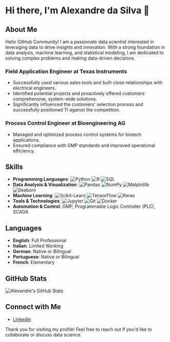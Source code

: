 # Hi there, I'm Alexandre da Silva 👋

## About Me
Hello GitHub Community!
I am a passionate data scientist interested in leveraging data to drive insights and innovation. With a strong foundation in data analysis, machine learning, and statistical modeling, I am dedicated to solving complex problems and making data-driven decisions.


### Field Application Engineer at Texas Instruments
- Successfully used various sales tools and built close relationships with electrical engineers.
- Identified potential projects and proactively offered customers comprehensive, system-wide solutions.
- Significantly influenced the customers' selection process and successfully positioned TI against the competition.

### Process Control Engineer at Bioengineering AG
- Managed and optimized process control systems for biotech applications.
- Ensured compliance with GMP standards and improved operational efficiency.

## Skills
- **Programming Languages**: ![Python](https://img.shields.io/badge/-Python-black?style=flat-square&logo=python) ![R](https://img.shields.io/badge/-R-black?style=flat-square&logo=r) ![SQL](https://img.shields.io/badge/-SQL-black?style=flat-square&logo=postgresql)
- **Data Analysis & Visualization**: ![Pandas](https://img.shields.io/badge/-Pandas-black?style=flat-square&logo=pandas) ![NumPy](https://img.shields.io/badge/-NumPy-black?style=flat-square&logo=numpy) ![Matplotlib](https://img.shields.io/badge/-Matplotlib-black?style=flat-square&logo=matplotlib) ![Seaborn](https://img.shields.io/badge/-Seaborn-black?style=flat-square&logo=seaborn)
- **Machine Learning**: ![Scikit-Learn](https://img.shields.io/badge/-Scikit--Learn-black?style=flat-square&logo=scikit-learn) ![TensorFlow](https://img.shields.io/badge/-TensorFlow-black?style=flat-square&logo=tensorflow) ![Keras](https://img.shields.io/badge/-Keras-black?style=flat-square&logo=keras)
- **Tools & Technologies**: ![Jupyter](https://img.shields.io/badge/-Jupyter-black?style=flat-square&logo=jupyter) ![Git](https://img.shields.io/badge/-Git-black?style=flat-square&logo=git) ![Docker](https://img.shields.io/badge/-Docker-black?style=flat-square&logo=docker)
- **Automation & Control**: GMP, Programmable Logic Controller (PLC), SCADA


## Languages
- **English**: Full Professional
- **Italian**: Limited Working
- **German**: Native or Bilingual
- **Portuguese**: Native or Bilingual
- **French**: Elementary


## GitHub Stats
![Alexandre's GitHub Stats](https://github-readme-stats.vercel.app/api?username=yourusername&show_icons=true)

## Connect with Me
- [LinkedIn](https://www.linkedin.com/in/alexandre-da-silva-5a4000154)

Thank you for visiting my profile! Feel free to reach out if you'd like to collaborate or discuss data science.
